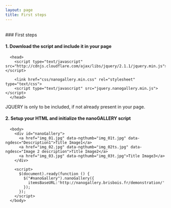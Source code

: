 ```yaml
---
layout: page
title: First steps
---
```

<br>
### First steps

#### 1. Download the script and include it in your page

```
  <head>
    <script type="text/javascript" src="http://cdnjs.cloudflare.com/ajax/libs/jquery/2.1.1/jquery.min.js"></script>
  
    <link href="css/nanogallery.min.css" rel="stylesheet" type="text/css">
    <script type="text/javascript" src="jquery.nanogallery.min.js"></script>
  </head>
```
JQUERY is only to be included, if not already present in your page.

#### 2. Setup your HTML and initialize the nanoGALLERY script

```
  <body>
    <div id="nanoGallery">
      <a href="img_01.jpg" data-ngthumb="img_01t.jpg" data-ngdesc="Description1">Title Image1</a>
      <a href="img_02.jpg" data-ngthumb="img_02ts.jpg" data-ngdesc="Image 2 description">Title Image2</a>
      <a href="img_03.jpg" data-ngthumb="img_03t.jpg">Title Image3</a>
    </div>
    
    <script>
      $(document).ready(function () {
        $("#nanoGallery").nanoGallery({
          itemsBaseURL:'http://nanogallery.brisbois.fr/demonstration/'
        });
      });
    </script>
  </body>
```
